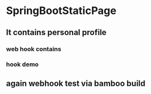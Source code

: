 # SpringBootStaticPage
## It contains personal profile
### web hook contains
### hook demo
## again webhook test via bamboo build
